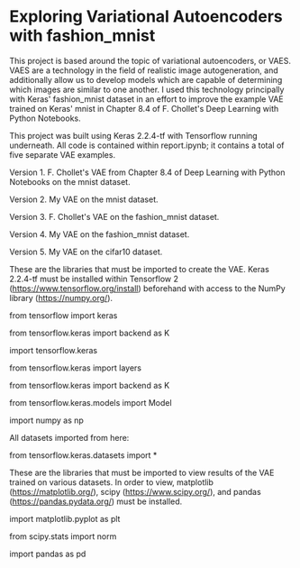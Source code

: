 # Exploring Variational Autoencoders with fashion_mnist

This project is based around the topic of variational autoencoders, or VAES. VAES are a technology in the field of realistic image autogeneration, and additionally allow us to develop models which are capable of determining which images are similar to one another. I used this technology principally with Keras' fashion_mnist dataset in an effort to improve the example VAE trained on Keras' mnist in Chapter 8.4 of F. Chollet's Deep Learning with Python Notebooks.

This project was built using Keras 2.2.4-tf with Tensorflow running underneath. All code is contained within report.ipynb; it contains a total of five separate VAE examples.

Version 1. F. Chollet's VAE from Chapter 8.4 of Deep Learning with Python Notebooks on the mnist dataset.

Version 2. My VAE on the mnist dataset.

Version 3. F. Chollet's VAE on the fashion_mnist dataset.

Version 4. My VAE on the fashion_mnist dataset.

Version 5. My VAE on the cifar10 dataset.

These are the libraries that must be imported to create the VAE. Keras 2.2.4-tf must be installed within Tensorflow 2 (https://www.tensorflow.org/install) beforehand with access to the NumPy library (https://numpy.org/).

from tensorflow import keras

from tensorflow.keras import backend as K

import tensorflow.keras

from tensorflow.keras import layers

from tensorflow.keras import backend as K

from tensorflow.keras.models import Model

import numpy as np

All datasets imported from here:

from tensorflow.keras.datasets import *

These are the libraries that must be imported to view results of the VAE trained on various datasets. In order to view, matplotlib (https://matplotlib.org/), scipy (https://www.scipy.org/), and pandas (https://pandas.pydata.org/) must be installed.

import matplotlib.pyplot as plt

from scipy.stats import norm

import pandas as pd
